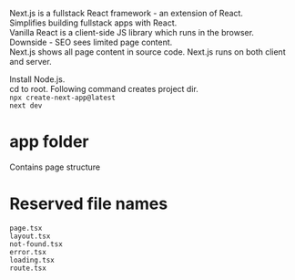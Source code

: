 Next.js is a fullstack React framework - an extension of React.  
Simplifies building fullstack apps with React.  
Vanilla React is a client-side JS library which runs in the browser.  
Downside - SEO sees limited page content.  
Next.js shows all page content in source code.
Next.js runs on both client and server.  

Install Node.js.  
cd to root. Following command creates project dir.  
`npx create-next-app@latest`  
`next dev`

# app folder
Contains page structure

# Reserved file names
`page.tsx`  
`layout.tsx`  
`not-found.tsx`  
`error.tsx`  
`loading.tsx`  
`route.tsx`  
